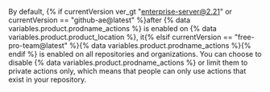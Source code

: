 By default, {% if currentVersion ver_gt "enterprise-server@2.21" or currentVersion == "github-ae@latest" %}after {% data variables.product.prodname_actions %} is enabled on {% data variables.product.product_location %}, it{% elsif currentVersion == "free-pro-team@latest" %}{% data variables.product.prodname_actions %}{% endif %} is enabled on all repositories and organizations. You can choose to disable {% data variables.product.prodname_actions %} or limit them to private actions only, which means that people can only use actions that exist in your repository.
